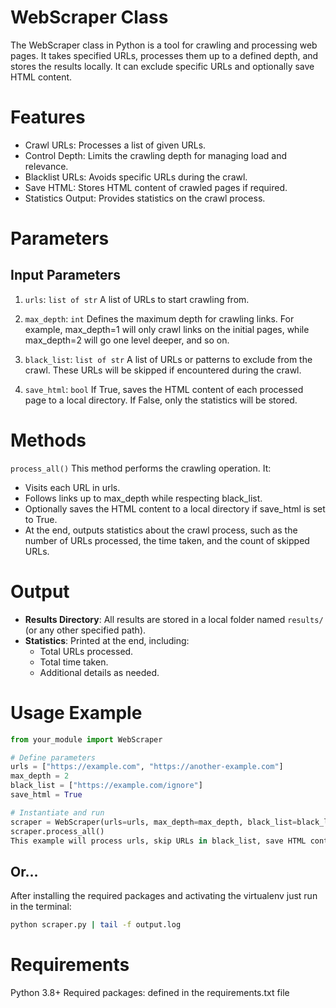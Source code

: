# WebScraper Class
The WebScraper class in Python is a tool for crawling and processing web pages. It takes specified URLs, processes them up to a defined depth, and stores the results locally. It can exclude specific URLs and optionally save HTML content.

# Features
* Crawl URLs: Processes a list of given URLs.
* Control Depth: Limits the crawling depth for managing load and relevance.
* Blacklist URLs: Avoids specific URLs during the crawl.
* Save HTML: Stores HTML content of crawled pages if required.
* Statistics Output: Provides statistics on the crawl process.

# Parameters
## Input Parameters

1. ```urls```: ```list of str```
A list of URLs to start crawling from.

2. ```max_depth```: ```int```
Defines the maximum depth for crawling links. For example, max_depth=1 will only crawl links on the initial pages, while max_depth=2 will go one level deeper, and so on.

3. ```black_list```: ```list of str```
A list of URLs or patterns to exclude from the crawl. These URLs will be skipped if encountered during the crawl.

4. ```save_html```: ```bool```
If True, saves the HTML content of each processed page to a local directory. If False, only the statistics will be stored.

# Methods
```process_all()```
This method performs the crawling operation. It:

* Visits each URL in urls.
* Follows links up to max_depth while respecting black_list.
* Optionally saves the HTML content to a local directory if save_html is set to True.
* At the end, outputs statistics about the crawl process, such as the number of URLs processed, the time taken, and the count of skipped URLs.

# Output
* **Results Directory**: All results are stored in a local folder named ```results/``` (or any other specified path).
* **Statistics**: Printed at the end, including:
    * Total URLs processed.
    * Total time taken.
    * Additional details as needed.

# Usage Example
```python
from your_module import WebScraper

# Define parameters
urls = ["https://example.com", "https://another-example.com"]
max_depth = 2
black_list = ["https://example.com/ignore"]
save_html = True

# Instantiate and run
scraper = WebScraper(urls=urls, max_depth=max_depth, black_list=black_list, save_html=save_html)
scraper.process_all()
This example will process urls, skip URLs in black_list, save HTML content, and print crawl statistics.
```

## Or...

After installing the required packages and activating the virtualenv just run in the terminal:

```bash
python scraper.py | tail -f output.log
```

# Requirements
Python 3.8+
Required packages: defined in the requirements.txt file